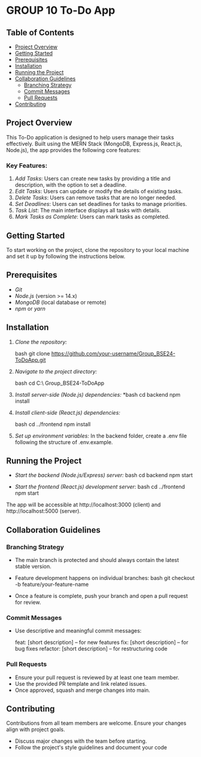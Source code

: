 # GROUP 10 To-Do App

## Table of Contents
- [Project Overview](#project-overview)
- [Getting Started](#getting-started)
- [Prerequisites](#prerequisites)
- [Installation](#installation)
- [Running the Project](#running-the-project)
- [Collaboration Guidelines](#collaboration-guidelines)
  - [Branching Strategy](#branching-strategy)
  - [Commit Messages](#commit-messages)
  - [Pull Requests](#pull-requests)
- [Contributing](#contributing)

## Project Overview
This To-Do application is designed to help users manage their tasks effectively. Built using the MERN Stack (MongoDB, Express.js, React.js, Node.js), the app provides the following core features:

### Key Features:
1. *Add Tasks*: Users can create new tasks by providing a title and description, with the option to set a deadline.
2. *Edit Tasks*: Users can update or modify the details of existing tasks.
3. *Delete Tasks*: Users can remove tasks that are no longer needed.
4. *Set Deadlines*: Users can set deadlines for tasks to manage priorities.
5. *Task List*: The main interface displays all tasks with details.
6. *Mark Tasks as Complete*: Users can mark tasks as completed.

## Getting Started
To start working on the project, clone the repository to your local machine and set it up by following the instructions below.

## Prerequisites
- *Git*
- *Node.js* (version >= 14.x)
- *MongoDB* (local database or remote)
- *npm* or *yarn*

## Installation
1. *Clone the repository:*

    bash
    git clone https://github.com/your-username/Group_BSE24-ToDoApp.git
    

2. *Navigate to the project directory:*

    bash
    cd C:\ Group_BSE24-ToDoApp
    

3. *Install server-side (Node.js) dependencies:*
    *bash
    cd backend
    npm install
    

4. *Install client-side (React.js) dependencies:*

    bash
    cd ../frontend
    npm install
    

5. *Set up environment variables:*
   In the backend folder, create a .env file following the structure of .env.example.

## Running the Project
- *Start the backend (Node.js/Express) server:*
    bash
    cd backend
    npm start
    

- *Start the frontend (React.js) development server:*
    bash
    cd ../frontend
    npm start
    

The app will be accessible at http://localhost:3000 (client) and http://localhost:5000 (server).

## Collaboration Guidelines

### Branching Strategy
- The main branch is protected and should always contain the latest stable version.
- Feature development happens on individual branches:
    bash
    git checkout -b feature/your-feature-name
    
- Once a feature is complete, push your branch and open a pull request for review.

### Commit Messages
- Use descriptive and meaningful commit messages:
    
    feat: [short description] – for new features
    fix: [short description] – for bug fixes
    refactor: [short description] – for restructuring code
    

### Pull Requests
- Ensure your pull request is reviewed by at least one team member.
- Use the provided PR template and link related issues.
- Once approved, squash and merge changes into main.

## Contributing
Contributions from all team members are welcome. Ensure your changes align with project goals.
- Discuss major changes with the team before starting.
- Follow the project's style guidelines and document your code


